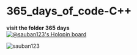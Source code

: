 # 365_days_of_code-C++
**visit the folder 365 days**  
[![@sauban123's Holopin board](https://holopin.me/sauban123)](https://holopin.io/@sauban123)
<p align="left"> <img src="https://komarev.com/ghpvc/?username=sauban123&label=Profile%20views&color=0e75b6&style=flat" alt="sauban123" /> </p>
